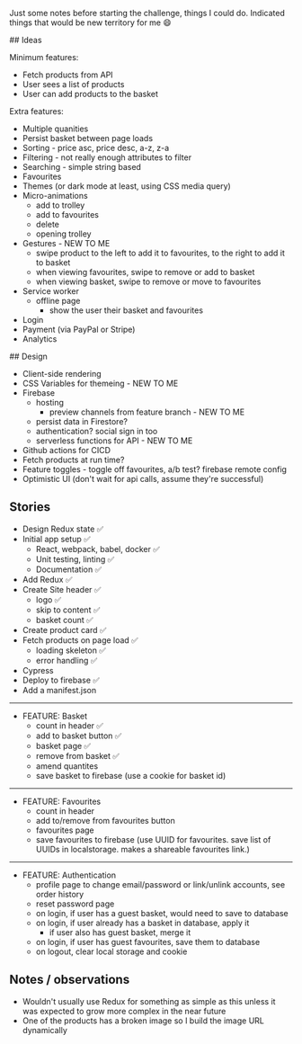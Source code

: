 Just some notes before starting the challenge, things I could do. Indicated
things that would be new territory for me 😄

## Ideas

Minimum features:

- Fetch products from API
- User sees a list of products
- User can add products to the basket

Extra features:

- Multiple quanities
- Persist basket between page loads
- Sorting - price asc, price desc, a-z, z-a
- Filtering - not really enough attributes to filter
- Searching - simple string based
- Favourites
- Themes (or dark mode at least, using CSS media query)
- Micro-animations
  - add to trolley
  - add to favourites
  - delete
  - opening trolley
- Gestures - NEW TO ME
  - swipe product to the left to add it to favourites, to the right to add it to basket
  - when viewing favourites, swipe to remove or add to basket
  - when viewing basket, swipe to remove or move to favourites
- Service worker
  - offline page
    - show the user their basket and favourites
- Login
- Payment (via PayPal or Stripe)
- Analytics

## Design

- Client-side rendering
- CSS Variables for themeing - NEW TO ME
- Firebase
  - hosting
    - preview channels from feature branch - NEW TO ME
  - persist data in Firestore?
  - authentication? social sign in too
  - serverless functions for API - NEW TO ME
- Github actions for CICD
- Fetch products at run time?
- Feature toggles - toggle off favourites, a/b test? firebase remote config
- Optimistic UI (don't wait for api calls, assume they're successful)

## Stories

- Design Redux state ✅
- Initial app setup ✅
  - React, webpack, babel, docker ✅
  - Unit testing, linting ✅
  - Documentation ✅
- Add Redux ✅
- Create Site header ✅
  - logo ✅
  - skip to content ✅
  - basket count ✅
- Create product card ✅
- Fetch products on page load ✅
  - loading skeleton ✅
  - error handling ✅
- Cypress
- Deploy to firebase ✅
- Add a manifest.json

---

- FEATURE: Basket
  - count in header ✅
  - add to basket button ✅
  - basket page ✅
  - remove from basket ✅
  - amend quantites
  - save basket to firebase (use a cookie for basket id)

---

- FEATURE: Favourites
  - count in header
  - add to/remove from favourites button
  - favourites page
  - save favourites to firebase (use UUID for favourites. save list of UUIDs in
    localstorage. makes a shareable favourites link.)

---

- FEATURE: Authentication
  - profile page to change email/password or link/unlink accounts, see order history
  - reset password page
  - on login, if user has a guest basket, would need to save to database
  - on login, if user already has a basket in database, apply it
    - if user also has guest basket, merge it
  - on login, if user has guest favourites, save them to database
  - on logout, clear local storage and cookie

## Notes / observations

- Wouldn't usually use Redux for something as simple as this unless it was
  expected to grow more complex in the near future
- One of the products has a broken image so I build the image URL dynamically
